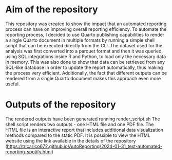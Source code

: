 # Aim of the repository
This repository was created to show the impact that an automated reporting process can have on improving overall reporting efficiency.
To automate the reporting process, I decided to use Quarto publishing capabilities to render a single Quarto document in multiple formats by running a simple shell script that can be executed directly from the CLI.
The dataset used for the analysis was first converted into a parquet format and then it was queried, using SQL integrations inside R and Python, to load only the necessary data in memory.
This was also done to show that data can be retrieved from any SQL-like database in order to update the report automatically, thus making the process very efficient.
Additionally, the fact that different outputs can be rendered from a single Quarto document makes this approach even more useful.

# Outputs of the repository
The rendered outputs have been generated running render_script.sh
The shell script renders two outputs - one HTML file and one PDF file. The HTML file is an interactive report that includes additional data visualization methods compared to the static PDF.
It is possible to view the HTML website using the link available in the details of the repository (https://tricarico672.github.io/AutoReporting/2024-01-31_test-automated-reporting-spotify.html)
